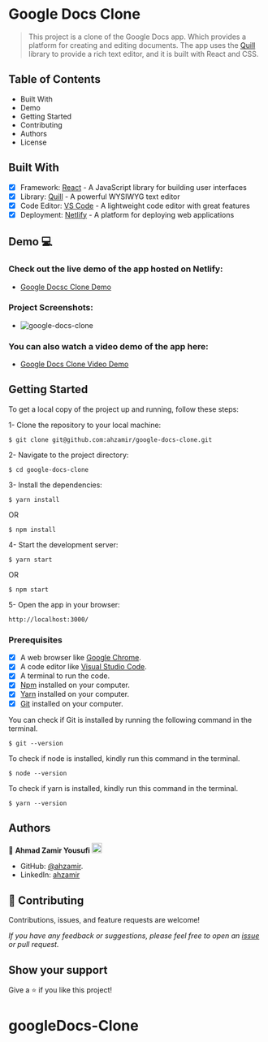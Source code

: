 # Google Docs Clone

> This project is a clone of the Google Docs app. Which provides a platform for creating and editing documents. The app uses the [Quill](https://quilljs.com/) library to provide a rich text editor, and it is built with React and CSS.

## Table of Contents
- Built With
- Demo
- Getting Started
- Contributing
- Authors
- License

## Built With 

- [x] Framework: [React](https://reactjs.org/) - A JavaScript library for building user interfaces
- [x] Library: [Quill](https://quilljs.com/) - A powerful WYSIWYG text editor
- [x] Code Editor: [VS Code](https://code.visualstudio.com/) - A lightweight code editor with great features
- [x] Deployment: [Netlify](https://www.netlify.com/) - A platform for deploying web applications

## Demo 💻
### Check out the live demo of the app hosted on Netlify:
- [Google Docsc Clone Demo](https://ahzamir-google-docs-clone.netlify.app/)

### Project Screenshots:

- ![google-docs-clone](https://github.com/ahzamir/google-docs-clone/assets/96838030/f5c3f5c1-a763-4350-89ba-e5b9b7c821f1)

### You can also watch a video demo of the app here:

- [Google Docs Clone Video Demo](https://www.loom.com/share/03367980018947e18131e0aa801f0752)

## Getting Started

To get a local copy of the project up and running, follow these steps:

1- Clone the repository to your local machine:
```
$ git clone git@github.com:ahzamir/google-docs-clone.git
```

2- Navigate to the project directory:
```
$ cd google-docs-clone
```

3- Install the dependencies:
```
$ yarn install
```
OR
```
$ npm install
```

4- Start the development server:
```
$ yarn start
```
OR
```
$ npm start
```
5- Open the app in your browser:
```
http://localhost:3000/
```

### Prerequisites

- [x] A web browser like [Google Chrome](https://www.google.com/chrome/).
- [x] A code editor like [Visual Studio Code](https://code.visualstudio.com/).
- [x] A terminal to run the code.
- [x] [Npm](https://www.npmjs.com/) installed on your computer.
- [x] [Yarn](https://yarnpkg.com/) installed on your computer.
- [x] [Git](https://git-scm.com/) installed on your computer.

You can check if Git is installed by running the following command in the terminal.
```
$ git --version
```

To check if node is installed, kindly run this command in the terminal.
```
$ node --version
```

To check if yarn is installed, kindly run this command in the terminal.
```
$ yarn --version
```

## Authors

👤 **Ahmad Zamir Yousufi** <img src="https://emojis.slackmojis.com/emojis/images/1531849430/4246/blob-sunglasses.gif?1531849430" width="20"/>

- GitHub: [@ahzamir](https://github.com/ahzamir).
- LinkedIn: [ahzamir](https://www.linkedin.com/in/ahzamir/)

## 🤝 Contributing

Contributions, issues, and feature requests are welcome!

_If you have any feedback or suggestions, please feel free to open an [issue](https://github.com/ahzamir/google-docs-clone/issues) or pull request._

## Show your support

Give a ⭐️ if you like this project!
# googleDocs-Clone
